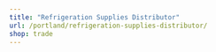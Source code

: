 ```yaml
---
title: "Refrigeration Supplies Distributor"
url: /portland/refrigeration-supplies-distributor/
shop: trade
---
```

